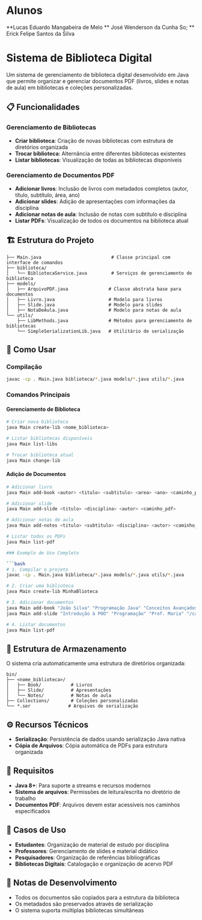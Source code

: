 # Alunos
**Lucas Eduardo Mangabeira de Melo
** José Wenderson da Cunha So;
** Erick Felipe Santos da Silva

# Sistema de Biblioteca Digital

Um sistema de gerenciamento de biblioteca digital desenvolvido em Java que permite organizar e gerenciar documentos PDF (livros, slides e notas de aula) em bibliotecas e coleções personalizadas.

## 📋 Funcionalidades

### Gerenciamento de Bibliotecas
- **Criar biblioteca**: Criação de novas bibliotecas com estrutura de diretórios organizada
- **Trocar biblioteca**: Alternância entre diferentes bibliotecas existentes
- **Listar bibliotecas**: Visualização de todas as bibliotecas disponíveis

### Gerenciamento de Documentos PDF
- **Adicionar livros**: Inclusão de livros com metadados completos (autor, título, subtítulo, área, ano)
- **Adicionar slides**: Adição de apresentações com informações da disciplina
- **Adicionar notas de aula**: Inclusão de notas com subtítulo e disciplina
- **Listar PDFs**: Visualização de todos os documentos na biblioteca atual


## 🏗️ Estrutura do Projeto

```
├── Main.java                          # Classe principal com interface de comandos
├── biblioteca/
│   └── BibliotecaService.java         # Serviços de gerenciamento de biblioteca
├── models/
│   ├── ArquivoPDF.java               # Classe abstrata base para documentos
│   ├── Livro.java                    # Modelo para livros
│   ├── Slide.java                    # Modelo para slides
│   ├── NotaDeAula.java               # Modelo para notas de aula
└── utils/
    ├── LibMethods.java               # Métodos para gerenciamento de bibliotecas
    └── SimpleSerializationLib.java   # Utilitário de serialização
```

## 🚀 Como Usar

### Compilação
```bash
javac -cp . Main.java biblioteca/*.java models/*.java utils/*.java 
```

### Comandos Principais

#### Gerenciamento de Biblioteca
```bash
# Criar nova biblioteca
java Main create-lib <nome_biblioteca>

# Listar bibliotecas disponíveis
java Main list-libs

# Trocar biblioteca atual
java Main change-lib
```

#### Adição de Documentos
```bash
# Adicionar livro
java Main add-book <autor> <titulo> <subtitulo> <area> <ano> <caminho_pdf>

# Adicionar slide
java Main add-slide <titulo> <disciplina> <autor> <caminho_pdf>

# Adicionar notas de aula
java Main add-notes <titulo> <subtitulo> <disciplina> <autor> <caminho_pdf>

# Listar todos os PDFs
java Main list-pdf

### Exemplo de Uso Completo

```bash
# 1. Compilar o projeto
javac -cp . Main.java biblioteca/*.java models/*.java utils/*.java 

# 2. Criar uma biblioteca
java Main create-lib MinhaBlioteca

# 3. Adicionar documentos
java Main add-book "João Silva" "Programação Java" "Conceitos Avançados" "Computação" 2023 "/caminho/para/livro.pdf"
java Main add-slide "Introdução à POO" "Programação" "Prof. Maria" "/caminho/para/slides.pdf"

# 4. Listar documentos
java Main list-pdf
```

## 📁 Estrutura de Armazenamento

O sistema cria automaticamente uma estrutura de diretórios organizada:

```
bin/
├── <nome_biblioteca>/
│   ├── Book/           # Livros
│   ├── Slide/          # Apresentações
│   └── Notes/          # Notas de aula
├── Collections/        # Coleções personalizadas
└── *.ser              # Arquivos de serialização
```

## ⚙️ Recursos Técnicos

- **Serialização**: Persistência de dados usando serialização Java nativa
- **Cópia de Arquivos**: Cópia automática de PDFs para estrutura organizada

## 🔧 Requisitos

- **Java 8+**: Para suporte a streams e recursos modernos
- **Sistema de arquivos**: Permissões de leitura/escrita no diretório de trabalho
- **Documentos PDF**: Arquivos devem estar acessíveis nos caminhos especificados

## 🎯 Casos de Uso

- **Estudantes**: Organização de material de estudo por disciplina
- **Professores**: Gerenciamento de slides e material didático
- **Pesquisadores**: Organização de referências bibliográficas
- **Bibliotecas Digitais**: Catalogação e organização de acervo PDF

## 📝 Notas de Desenvolvimento

- Todos os documentos são copiados para a estrutura da biblioteca
- Os metadados são preservados através de serialização
- O sistema suporta múltiplas bibliotecas simultâneas
